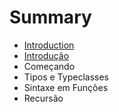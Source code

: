 # Summary

* [Introduction](README.md)
* [Introdução](cap01/introducao.md)
* Começando
* Tipos e Typeclasses
* Sintaxe em Funções
* Recursão

